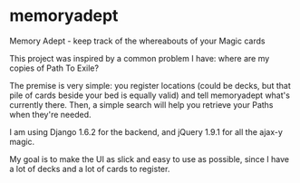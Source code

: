 memoryadept
===========

Memory Adept - keep track of the whereabouts of your Magic cards

This project was inspired by a common problem I have: where are my copies of Path To Exile?

The premise is very simple: you register locations (could be decks, but that pile of cards beside your bed is equally valid) and tell memoryadept what's currently there. Then, a simple search will help you retrieve your Paths when they're needed.

I am using Django 1.6.2 for the backend, and jQuery 1.9.1 for all the ajax-y magic. 

My goal is to make the UI as slick and easy to use as possible, since I have a lot of decks and a lot of cards to register.
